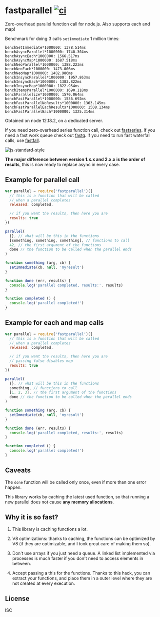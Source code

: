 # fastparallel [![ci](https://github.com/mcollina/fastparallel/actions/workflows/ci.yml/badge.svg)](https://github.com/mcollina/fastparallel/actions/workflows/ci.yml)

Zero-overhead parallel function call for node.js. Also supports each
and map!

Benchmark for doing 3 calls `setImmediate` 1 million times:

```text
benchSetImmediate*1000000: 1378.514ms
benchAsyncParallel*1000000: 1740.304ms
benchAsyncEach*1000000: 1566.517ms
benchAsyncMap*1000000: 1687.518ms
benchNeoParallel*1000000: 1388.223ms
benchNeoEach*1000000: 1473.006ms
benchNeoMap*1000000: 1402.986ms
benchInsyncParallel*1000000: 1957.863ms
benchInsyncEach*1000000: 1383.822ms
benchInsyncMap*1000000: 1822.954ms
benchItemsParallel*1000000: 1690.118ms
benchParallelize*1000000: 1570.064ms
benchFastParallel*1000000: 1536.692ms
benchFastParallelNoResults*1000000: 1363.145ms
benchFastParallelEachResults*1000000: 1508.134ms
benchFastParallelEach*1000000: 1325.314ms
```

Obtained on node 12.18.2, on a dedicated server.

If you need zero-overhead series function call, check out
[fastseries](http://npm.im/fastseries). If you need a fast work queue
check out [fastq](http://npm.im/fastq). If you need to run fast
waterfall calls, use [fastfall](http://npm.im/fastfall).

[![js-standard-style](https://raw.githubusercontent.com/feross/standard/master/badge.png)](https://github.com/feross/standard)

__The major difference between version 1.x.x and 2.x.x is the order of
results__, this is now ready to replace async in every case.

## Example for parallel call

```js
var parallel = require('fastparallel')({
  // this is a function that will be called
  // when a parallel completes
  released: completed,

  // if you want the results, then here you are
  results: true
})

parallel(
  {}, // what will be this in the functions
  [something, something, something], // functions to call
  42, // the first argument of the functions
  done // the function to be called when the parallel ends
)

function something (arg, cb) {
  setImmediate(cb, null, 'myresult')
}

function done (err, results) {
  console.log('parallel completed, results:', results)
}

function completed () {
  console.log('parallel completed!')
}
```

## Example for each and map calls

```js
var parallel = require('fastparallel')({
  // this is a function that will be called
  // when a parallel completes
  released: completed,

  // if you want the results, then here you are
  // passing false disables map
  results: true
})

parallel(
  {}, // what will be this in the functions
  something, // functions to call
  [1, 2, 3], // the first argument of the functions
  done // the function to be called when the parallel ends
)

function something (arg, cb) {
  setImmediate(cb, null, 'myresult')
}

function done (err, results) {
  console.log('parallel completed, results:', results)
}

function completed () {
  console.log('parallel completed!')
}

```

## Caveats

The `done` function will be called only once, even if more than one error happen.

This library works by caching the latest used function, so that running a new parallel
does not cause **any memory allocations**.

## Why it is so fast?

1. This library is caching functions a lot.

2. V8 optimizations: thanks to caching, the functions can be optimized by V8 (if they are optimizable, and I took great care of making them so).

3. Don't use arrays if you just need a queue. A linked list implemented via processes is much faster if you don't need to access elements in between.

4. Accept passing a this for the functions. Thanks to this hack, you can extract your functions, and place them in a outer level where they are not created at every execution.

## License

ISC
